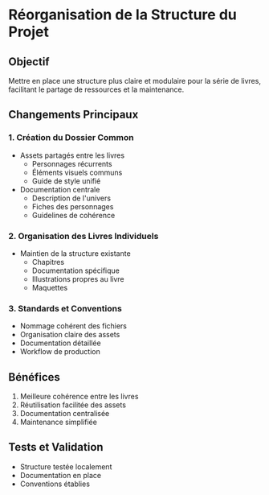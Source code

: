 # Réorganisation de la Structure du Projet

## Objectif
Mettre en place une structure plus claire et modulaire pour la série de livres, facilitant le partage de ressources et la maintenance.

## Changements Principaux

### 1. Création du Dossier Common
- Assets partagés entre les livres
  - Personnages récurrents
  - Éléments visuels communs
  - Guide de style unifié
- Documentation centrale
  - Description de l'univers
  - Fiches des personnages
  - Guidelines de cohérence

### 2. Organisation des Livres Individuels
- Maintien de la structure existante
  - Chapitres
  - Documentation spécifique
  - Illustrations propres au livre
  - Maquettes

### 3. Standards et Conventions
- Nommage cohérent des fichiers
- Organisation claire des assets
- Documentation détaillée
- Workflow de production

## Bénéfices
1. Meilleure cohérence entre les livres
2. Réutilisation facilitée des assets
3. Documentation centralisée
4. Maintenance simplifiée

## Tests et Validation
- Structure testée localement
- Documentation en place
- Conventions établies